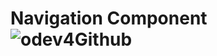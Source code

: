 # Navigation Component![odev4Github](https://github.com/cugo15/NavigationTechCareer/assets/70814057/0360bfaa-1d34-492c-bcbf-7c123b71acc8)
